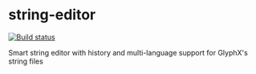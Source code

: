 # string-editor
[![Build status](https://ci.appveyor.com/api/projects/status/j5c5nfww82n6lo80/branch/master?svg=true)](https://ci.appveyor.com/project/MikeLankamp/string-editor/branch/master)

Smart string editor with history and multi-language support for GlyphX's string files
